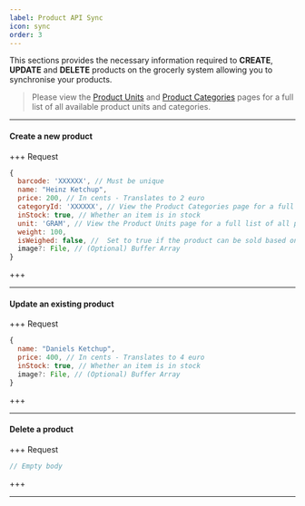 ```yaml
---
label: Product API Sync
icon: sync
order: 3
---
```


This sections provides the necessary information required to **CREATE**, **UPDATE** and **DELETE** products on the grocerly system allowing you to synchronise your products.

> Please view the [Product Units](units.md) and [Product Categories](categories.md) pages for a full list of all available product units and categories.

---

#### Create a new product

+++ Request

```js [!badge variant="primary" text="POST"] /supermarket/products/
{
  barcode: 'XXXXXX', // Must be unique
  name: "Heinz Ketchup",
  price: 200, // In cents - Translates to 2 euro
  categoryId: 'XXXXXX', // View the Product Categories page for a full list of all possible categories
  inStock: true, // Whether an item is in stock
  unit: 'GRAM', // View the Product Units page for a full list of all possible units
  weight: 100,
  isWeighed: false, //  Set to true if the product can be sold based on weight. Defaults to false if not provided
  image?: File, // (Optional) Buffer Array
}
```

+++

---

#### Update an existing product

+++ Request

```js [!badge variant="warning" text="PUT"] /supermarket/products/:PRODUCT_BARCODE:
{
  name: "Daniels Ketchup",
  price: 400, // In cents - Translates to 4 euro
  inStock: true, // Whether an item is in stock
  image?: File, // (Optional) Buffer Array
}
```

+++

---

#### Delete a product

+++ Request

```js [!badge variant="danger" text="DELETE"] /supermarket/products/:PRODUCT_ID:
// Empty body
```

+++

---
